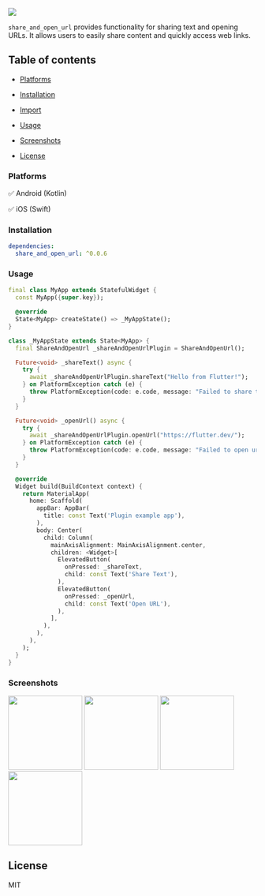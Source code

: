 <p float="center">
  <img src="https://github.com/user-attachments/assets/8b40081a-0860-4587-9a98-8294a9a38548" />
</p>

`share_and_open_url` provides functionality for sharing text and opening URLs. It allows users to easily share content and quickly access web links.

## Table of contents

- [Platforms](#platforms)

- [Installation](#installation)

- [Import](#import)

- [Usage](#usage)

- [Screenshots](#screenshots)

- [License](#license)

### Platforms

✅ Android (Kotlin)

✅ iOS (Swift)

### Installation

```yaml                    
dependencies:
  share_and_open_url: ^0.0.6    
```           

### Usage

```dart
final class MyApp extends StatefulWidget {
  const MyApp({super.key});

  @override
  State<MyApp> createState() => _MyAppState();
}

class _MyAppState extends State<MyApp> {
  final ShareAndOpenUrl _shareAndOpenUrlPlugin = ShareAndOpenUrl();

  Future<void> _shareText() async {
    try {
      await _shareAndOpenUrlPlugin.shareText("Hello from Flutter!");
    } on PlatformException catch (e) {
      throw PlatformException(code: e.code, message: "Failed to share text: '${e.message}'.");
    }
  }

  Future<void> _openUrl() async {
    try {
      await _shareAndOpenUrlPlugin.openUrl("https://flutter.dev/");
    } on PlatformException catch (e) {
      throw PlatformException(code: e.code, message: "Failed to open url: '${e.message}'.");
    }
  }

  @override
  Widget build(BuildContext context) {
    return MaterialApp(
      home: Scaffold(
        appBar: AppBar(
          title: const Text('Plugin example app'),
        ),
        body: Center(
          child: Column(
            mainAxisAlignment: MainAxisAlignment.center,
            children: <Widget>[
              ElevatedButton(
                onPressed: _shareText,
                child: const Text('Share Text'),
              ),
              ElevatedButton(
                onPressed: _openUrl,
                child: const Text('Open URL'),
              ),
            ],
          ),
        ),
      ),
    );
  }
}
```

### Screenshots

<p float="left">
  <img src="https://github.com/bedirhanssaglam/share_and_open_url_plugin/assets/105479937/e7aff276-e9ba-4253-a2bc-bd079ca7d59e" width=150" />
  <img src="https://github.com/bedirhanssaglam/share_and_open_url_plugin/assets/105479937/6147174e-eab1-4784-982a-fe2269bdbd63" width="150" />
  <img src="https://github.com/bedirhanssaglam/share_and_open_url_plugin/assets/105479937/128a01fb-ab41-4654-9bbf-31ebe1ce746b" width=150" />
  <img src="https://github.com/bedirhanssaglam/share_and_open_url_plugin/assets/105479937/ac7af669-4410-42c7-b454-d6f2a3dd8cfb" width="150" />
</p>


## License

MIT
